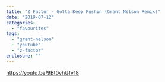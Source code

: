 ```yaml
---
title: "Z Factor - Gotta Keep Pushin (Grant Nelson Remix)"
date: "2019-07-12"
categories: 
  - "favourites"
tags: 
  - "grant-nelson"
  - "youtube"
  - "z-factor"
enclosure: ""
---
```


https://youtu.be/9Bt0vhGfv18
